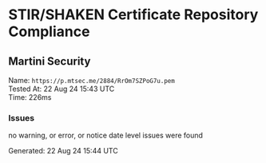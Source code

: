# STIR/SHAKEN Certificate Repository Compliance

## Martini Security

Name: `https://p.mtsec.me/2884/RrOm7SZPoG7u.pem`\
Tested At: 22 Aug 24 15:43 UTC\
Time: 226ms

### Issues

no warning, or error, or notice date level issues were found

Generated: 22 Aug 24 15:44 UTC